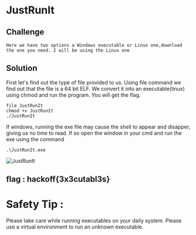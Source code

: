 # JustRunIt

## Challenge
```
Here we have two options a Windows executable or Linux one,download the one you need. I will be using the Linux one

```
## **Solution**

First let's find out the type of file provided to us.
Using file <file> command we find out that the file is a 64 bit ELF.
We convert it into an executable(linux) using chmod and run the program.
You will get the flag.

```
file JustRunIt
chmod +x JustRunIt
./JustRunIt
```

If windows, running the exe file may cause the shell to appear and disapper, giving us no time to read.
If so open the window in your cmd and run the exe using the command

```
.\JustRunIt.exe
```

![JustRunIt](https://github.com/ajaysram/hackoff/blob/master/JustRunIt/img/JustRunIt.png)

## flag : hackoff{3x3cutabl3s}

# Safety Tip :
 Please take care while running executables on your daily system. Please use a virtual environment to run an unknown executable.
